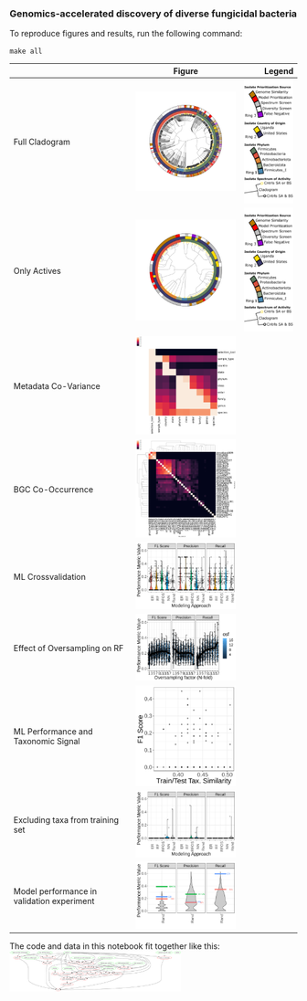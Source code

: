 ### Genomics-accelerated discovery of diverse fungicidal bacteria

To reproduce figures and results, run the following command:
```
make all
```

|                | Figure        | Legend |
| -------------  |:-------------:|  -----:|
| Full Cladogram | <img src="images/full_cladogram.png" width="300"> | <img src="images/cladogram_legend_actives.png" width="120">  |
| Only Actives   | <img src="images/actives_cladogram.png" width="300"> | <img src="images/cladogram_legend_actives.png" width="120"> |
| Metadata Co-Variance | <img src="images/category_covariance.png" width="300"> |   |
| BGC Co-Occurrence | <img src="images/sa_features_cooccurence.png" width="300"> |   |
| ML Crossvalidation  | <img src="images/model_cv.png" width="300"> |   |
| Effect of Oversampling on RF | <img src="images/supplemental_oversampling_effect_on_model_performance.png" width="300"> |   |
| ML Performance and Taxonomic Signal | <img src="images/tax_correlation.png" width="300"> |   |
| Excluding taxa from training set | <img src="images/tax_exclusion.png" width="300"> |   |
| Model performance in validation experiment | <img src="images/performance_validation.png" width="300"> |   |

The code and data in this notebook fit together like this:
<img src="images/nbflow.png" width="300">